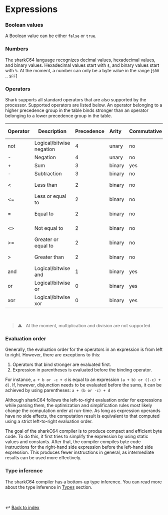 # Expressions

### Boolean values
A Boolean value can be either `false` or `true`.

### Numbers
The sharkC64 language recognizes decimal values, hexadecimal values, and binary values.
Hexadecimal values start with `$`, and binary values start with `%`.
At the moment, a number can only be a byte value in the range [`$00` .. `$FF`]

### Operators
Shark supports all standard operators that are also supported by the processor.
Supported operators are listed below. 
An operator belonging to a higher precedence group in the table binds 
stronger than an operator belonging to a lower precedence group in the table.
  

| Operator  | Description              | Precedence | Arity   | Commutative | Operand type  | Result type  |
|:----------|--------------------------|:-----------|:--------|-------------|:--------------|:-------------|
| not       | Logical/bitwise negation | 4          | unary   | no          | boolean, byte | boolean/byte |
| -         | Negation                 | 4          | unary   | no          | byte          | byte         |
| +         | Sum                      | 3          | binary  | yes         | byte          | byte         |
| -         | Subtraction              | 3          | binary  | no          | byte          | byte         |
| <         | Less than                | 2          | binary  | no          | boolean, byte | boolean      |
| <=        | Less or equal to         | 2          | binary  | no          | boolean, byte | boolean      |
| =         | Equal to                 | 2          | binary  | no          | boolean, byte | boolean      |
| <>        | Not equal to             | 2          | binary  | no          | boolean, byte | boolean      |
| >=        | Greater or equal to      | 2          | binary  | no          | boolean, byte | boolean      |
| >         | Greater than             | 2          | binary  | no          | boolean, byte | boolean      |
| and       | Logical/bitwise and      | 1          | binary  | yes         | boolean, byte | boolean/byte |
| or        | Logical/bitwise or       | 0          | binary  | yes         | boolean, byte | boolean/byte |
| xor       | Logical/bitwise xor      | 0          | binary  | yes         | boolean, byte | boolean/byte |

<br />

> :warning: &nbsp; At the moment, multiplication and division are not supported.
> 


### Evaluation order
Generally, the evaluation order for the operators in an expression is from left to right.
However, there are exceptions to this:
1. Operators that bind stronger are evaluated first.
2. Expression in parentheses is evaluated before the binding operator.

For instance,
`a + b or -c + d`
is equal to an expression
`(a + b) or ((-c) + d)`.
If, however, disjunction needs to be evaluated before the sums,
it can be achieved by using parentheses:
`a + (b or -c) + d`

Although sharkC64 follows the left-to-right evaluation order for expressions while parsing them,
the optimization and simplification rules most likely change the computation order at run-time.
As long as expression operands have no side effects, the computation result is equivalent to
that computed using a strict left-to-right evaluation order.

The goal of the sharkC64 compiler is to produce compact and efficient byte code.
To do this, it first tries to simplify the expression by using static values and constants.
After that, the compiler compiles byte code instructions for the right-hand side expression 
before the left-hand side expression. This produces fewer instructions in general, 
as intermediate results can be used more effectively.


### Type inference
The sharkC64 compiler has a bottom-up type inference.
You can read more about the type inference in [Types](types.md) section. 

<br /><br />
:leftwards_arrow_with_hook: [Back to index](../index.md)